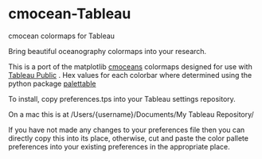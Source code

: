 # cmocean-Tableau

cmocean colormaps for Tableau

Bring beautiful oceanography colormaps into your research.

This is a port of the matplotlib [cmoceans](http://matplotlib.org/cmocean/) colormaps designed for use with [Tableau Public](https://public.tableau.com/en-us/s/) .  Hex values for each colorbar where determined using the python package [palettable](https://github.com/jiffyclub/palettable)


To install, copy preferences.tps into your Tableau settings repository.

On a mac this is at /Users/{username}/Documents/My Tableau Repository/

If you have not made any changes to your preferences file then you can directly copy this into its place, otherwise, cut and paste the color pallete preferences into your existing preferences in the appropriate place.
